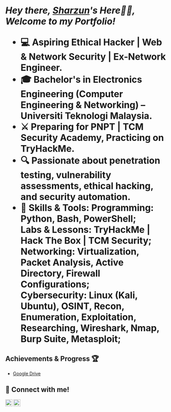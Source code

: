 ***<h1>Hey there, <a href="https://www.linkedin.com/in/sharzun/">Sharzun</a>'s Here👋🏼,\
           Welcome to my Portfolio!***
- 💻 Aspiring Ethical Hacker | Web & Network Security | Ex-Network Engineer.
- 🎓 Bachelor's in Electronics Engineering (Computer Engineering & Networking) – Universiti Teknologi Malaysia.
- ⚔️ Preparing for PNPT | TCM Security Academy, Practicing on TryHackMe.
- 🔍 Passionate about penetration testing, vulnerability assessments, ethical hacking, and security automation.
- 🚀 Skills & Tools:
      Programming: Python, Bash, PowerShell;\
      Labs & Lessons: TryHackMe | Hack The Box | TCM Security;\
      Networking: Virtualization, Packet Analysis, Active Directory, Firewall Configurations;\
      Cybersecurity: Linux (Kali, Ubuntu), OSINT, Recon, Enumeration, Exploitation, Researching, Wireshark, Nmap, Burp Suite, Metasploit;

<h2> Achievements & Progress 🏆 </h2>

- <a href="https://drive.google.com/drive/folders/1qCp56CJX6phF1md3gaa5tqlaHWqMSbXq?usp=drive_link">Google Drive</a>
  

<h2> 📲 Connect with me! </h2>

[<img align="left" alt="sharzun | LinkedIn" width="22px" src="https://cdn.jsdelivr.net/npm/simple-icons@v3/icons/linkedin.svg" />][linkedin]

[linkedin]: https://www.linkedin.com/in/sharzun/

[<img align="left" alt="sharzun | LinkTree" width="22px" src="https://drive.google.com/file/d/1VIFamyWvNNM11HAMXrXuLdRCRhsrMxLC/view?usp=drive_link" />][linktree]

[linktree]: https://linktr.ee/sharzun

